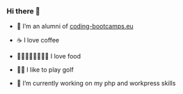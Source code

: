 ### Hi there 👋

- 🌱 I’m an alumni of [coding-bootcamps.eu](https://coding-bootcamp.eu)
- ☕ I love coffee
- 🍕🍔🍟🥐🥩🍜🦪🥬 I love food
- 🏌️‍♂️ I like to play golf

- 🔭 I’m currently working on my php and workpress skills
<!--
**urbanitesinaframe/urbanitesinaframe** is a ✨ _special_ ✨ repository because its `README.md` (this file) appears on your GitHub profile.

Here are some ideas to get you started:


- 🌱 I’m currently learning ...
- 👯 I’m looking to collaborate on ...
- 🤔 I’m looking for help with ...
- 💬 Ask me about ...
- 📫 How to reach me: ...
- 😄 Pronouns: ...
- ⚡ Fun fact: ...
-->
